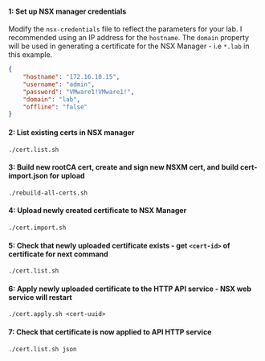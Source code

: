 #### 1: Set up NSX manager credentials
Modify the `nsx-credentials` file to reflect the parameters for your lab. I recommended using an IP address for the `hostname`.
The `domain` property will be used in generating a certificate for the NSX Manager - i.e `*.lab` in this example.

```json
{
	"hostname": "172.16.10.15",
	"username": "admin",
	"password": "VMware1!VMware1!",
	"domain": "lab",
	"offline": "false"
}
```

#### 2: List existing certs in NSX manager
```
./cert.list.sh
```

#### 3: Build new rootCA cert, create and sign new NSXM cert, and build cert-import.json for upload
```
./rebuild-all-certs.sh
```

#### 4: Upload newly created certificate to NSX Manager
```
./cert.import.sh
```

#### 5: Check that newly uploaded certificate exists - get `<cert-id>` of certificate for next command
```
./cert.list.sh
```

#### 6: Apply newly uploaded certificate to the HTTP API service - NSX web service will restart
```
./cert.apply.sh <cert-uuid>
```

#### 7: Check that certificate is now applied to API HTTP service
```
./cert.list.sh json
```
